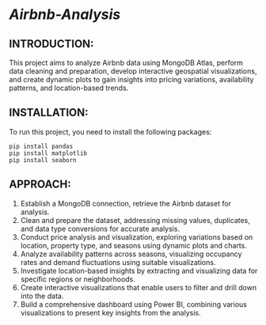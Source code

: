 # *Airbnb-Analysis*

## INTRODUCTION:
This project aims to analyze Airbnb data using MongoDB Atlas, perform data cleaning and preparation, develop interactive geospatial visualizations, 
and create dynamic plots to gain insights into pricing variations, availability patterns, and location-based trends.

## INSTALLATION:
To run this project, you need to install the following packages:
`````
pip install pandas
pip install matplotlib
pip install seaborn
``````
## APPROACH:
1. Establish a MongoDB connection, retrieve the Airbnb dataset for analysis.
2. Clean and prepare the dataset, addressing missing values, duplicates, and data type conversions for accurate analysis.
3. Conduct price analysis and visualization, exploring variations based on location, property type, and seasons using dynamic plots and charts.
4. Analyze availability patterns across seasons, visualizing occupancy rates and demand fluctuations using suitable visualizations.
5. Investigate location-based insights by extracting and visualizing data for specific regions or neighborhoods.
6. Create interactive visualizations that enable users to filter and drill down into the data.
7. Build a comprehensive dashboard using Power BI, combining various visualizations to present key insights from the analysis.

